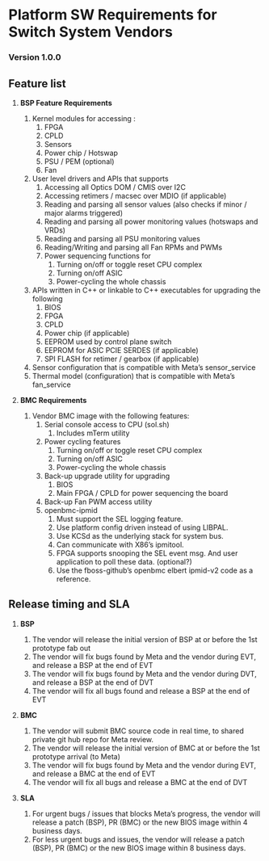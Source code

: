 # Platform SW Requirements for Switch System Vendors

### Version 1.0.0

## Feature list

1. **BSP Feature Requirements**
    1. Kernel modules for accessing :
        1. FPGA
        2. CPLD
        3. Sensors
        4. Power chip / Hotswap
        5. PSU / PEM (optional)
        6. Fan
    2. User level drivers and APIs that supports
        1. Accessing all Optics DOM / CMIS over I2C
        2. Accessing retimers / macsec over MDIO (if applicable)
        3. Reading and parsing all sensor values (also checks if minor / major
           alarms triggered)
        5. Reading and parsing all power monitoring values (hotswaps and VRDs)
        6. Reading and parsing all PSU monitoring values
        7. Reading/Writing and parsing all Fan RPMs and PWMs
        8. Power sequencing functions for
            1. Turning on/off or toggle reset CPU complex
            2. Turning on/off ASIC
            3. Power-cycling the whole chassis
    3. APIs written in C++ or linkable to C++ executables for upgrading the
       following
        1. BIOS
        2. FPGA
        3. CPLD
        4. Power chip (if applicable)
        5. EEPROM used by control plane switch
        6. EEPROM for ASIC PCIE SERDES (if applicable)
        7. SPI FLASH for retimer / gearbox (if applicable)
    5. Sensor configuration that is compatible with Meta’s sensor_service
    6. Thermal model (configuration) that is compatible with Meta’s fan_service

2. **BMC Requirements**
    1. Vendor BMC image with the following features:
        1. Serial console access to CPU (sol.sh)
            1. Includes mTerm utility
        2. Power cycling features
            1. Turning on/off or toggle reset CPU complex
            2. Turning on/off ASIC
            3. Power-cycling the whole chassis
        3. Back-up upgrade utility for upgrading
            1. BIOS
            2. Main FPGA / CPLD for power sequencing the board
        4. Back-up Fan PWM access utility
        5. openbmc-ipmid
            1. Must support the SEL logging feature.
            2. Use platform config driven instead of using LIBPAL.
            3. Use KCSd as the underlying stack for system bus.
            4. Can communicate with X86’s ipmitool.
            5. FPGA supports snooping the SEL event msg. And user application to
               poll these data.  (optional?)
            7. Use the fboss-github’s openbmc elbert ipmid-v2 code as a
               reference.

## Release timing and SLA

1. **BSP**

    1. The vendor will release the initial version of BSP at or before the 1st
       prototype fab out
    3. The vendor will fix bugs found by Meta and the vendor during EVT, and
       release a BSP at the end of EVT
    5. The vendor will fix bugs found by Meta and the vendor during DVT, and
       release a BSP at the end of DVT
    7. The vendor will fix all bugs found and release a BSP at the end of EVT

2. **BMC**
    1. The vendor will submit BMC source code in real time, to shared private
       git hub repo for Meta review.
    3. The vendor will release the initial version of BMC at or before the 1st
       prototype arrival (to Meta)
    5. The vendor will fix bugs found by Meta and the vendor during EVT, and
       release a BMC at the end of EVT
    7. The vendor will fix all bugs and release a BMC at the end of DVT

3. **SLA**
    1. For urgent bugs / issues that blocks Meta’s progress, the vendor will
       release a patch (BSP), PR (BMC) or the new BIOS image within 4 business
       days.
    3. For less urgent bugs and issues, the vendor will release a patch (BSP),
       PR (BMC) or the new BIOS image within 8 business days.
